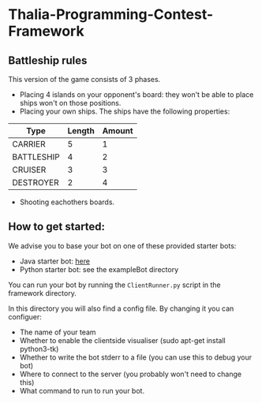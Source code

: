 # Thalia-Programming-Contest-Framework

## Battleship rules

This version of the game consists of 3 phases.
- Placing 4 islands on your opponent's board: they won't be able to place ships won't on those positions.
- Placing your own ships.
The ships have the following properties:

| Type | Length | Amount |
|------|--------|--------|
| CARRIER | 5 | 1
| BATTLESHIP | 4 | 2
| CRUISER | 3 | 3
| DESTROYER | 2 | 4
- Shooting eachothers boards.


## How to get started:
We advise you to base your bot on one of these provided starter bots:

- Java starter bot: [here](https://github.com/kliyer-ai/StarterBot)
- Python starter bot: see the exampleBot directory

You can run your bot by running the ```ClientRunner.py``` script in the framework directory.

In this directory you will also find a config file. By changing it you can configuer:
- The name of your team
- Whether to enable the clientside visualiser (sudo apt-get install python3-tk)
- Whether to write the bot stderr to a file (you can use this to debug your bot)
- Where to connect to the server (you probably won't need to change this)
- What command to run to run your bot.
